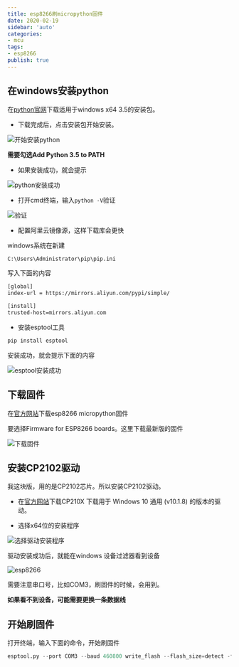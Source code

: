 ```yaml
---
title: esp8266刷micropython固件
date: 2020-02-19
sidebar: 'auto'
categories:
- mcu
tags:
- esp8266
publish: true
---
```


## 在windows安装python

在[python官网](https://www.python.org/downloads/windows/)下载适用于windows x64 3.5的安装包。

+ 下载完成后，点击安装包开始安装。

![开始安装python](https://img.array.fun/img/2020/02/20/k37ncyb8ar2duky.webp)

**需要勾选Add Python 3.5 to PATH**

+ 如果安装成功，就会提示

![python安装成功](https://img.array.fun/img/2020/02/20/upx5b6xtcglvpy6.webp)

+ 打开cmd终端，输入`python -V`验证

![验证](https://img.array.fun/img/2020/02/20/h01rycze0qacjoa.webp)

+ 配置阿里云镜像源，这样下载库会更快

windows系统在新建

```bash
C:\Users\Administrator\pip\pip.ini
```

写入下面的内容

```bash
[global]
index-url = https://mirrors.aliyun.com/pypi/simple/

[install]
trusted-host=mirrors.aliyun.com
```

+ 安装esptool工具

```bash
pip install esptool
```

安装成功，就会提示下面的内容

![esptool安装成功](https://img.array.fun/img/2020/02/20/crqw8wvkxtfchrv.webp)

## 下载固件

在[官方网站](https://micropython.org/download#esp8266)下载esp8266 micropython固件

要选择Firmware for ESP8266 boards。这里下载最新版的固件

![下载固件](https://img.array.fun/img/2020/02/20/ulk5hp61q60q4c7.webp)

## 安装CP2102驱动

我这块版，用的是CP2102芯片。所以安装CP2102驱动。

+ 在[官方网站](https://www.silabs.com/products/development-tools/software/usb-to-uart-bridge-vcp-drivers)下载CP210X 下载用于 Windows 10 通用 (v10.1.8) 的版本的驱动。

+ 选择x64位的安装程序

![选择驱动安装程序](https://img.array.fun/img/2020/02/20/zzwkirqii26xqgb.webp)

驱动安装成功后，就能在windows 设备过滤器看到设备

![esp8266](https://img.array.fun/img/2020/02/20/rljve450ogmczbb.webp)

需要注意串口号，比如COM3，刷固件的时候，会用到。

**如果看不到设备，可能需要更换一条数据线**

## 开始刷固件

打开终端，输入下面的命令，开始刷固件

```python
esptool.py --port COM3 --baud 460800 write_flash --flash_size=detect -fm dio 0 esp8266-20191220-v1.12.bin
```
